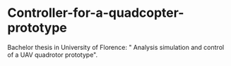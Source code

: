 # Controller-for-a-quadcopter-prototype
Bachelor thesis in University of Florence: " Analysis simulation and control of a UAV quadrotor prototype".

